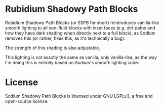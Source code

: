 # Rubidium Shadowy Path Blocks

Rubidium Shadowy Path Blocks (or SSPB for short) reintroduces vanilla-like smooth lighting to all non-fluid blocks with inset faces (e.g. dirt paths and how they have dark shading when directly next to a full block), as Sodium removes this (or rather, fixes this, as it's technically a bug).

The strength of this shading is also adjustable.

This lighting is not exactly the same as vanilla, only vanilla-like, as the way I'm doing this is entirely based on Sodium's smooth lighting code.

# License

Sodium Shadowy Path Blocks is licensed under GNU LGPLv3, a free and open-source license. 
